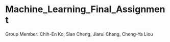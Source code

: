 # Machine_Learning_Final_Assignment

Group Member: Chih-En Ko, Sian Cheng, Jiarui Chang, Cheng-Ya Liou
